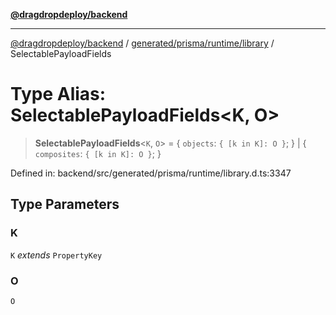 [**@dragdropdeploy/backend**](../../../../../README.md)

***

[@dragdropdeploy/backend](../../../../../README.md) / [generated/prisma/runtime/library](../README.md) / SelectablePayloadFields

# Type Alias: SelectablePayloadFields\<K, O\>

> **SelectablePayloadFields**\<`K`, `O`\> = \{ `objects`: `{ [k in K]: O }`; \} \| \{ `composites`: `{ [k in K]: O }`; \}

Defined in: backend/src/generated/prisma/runtime/library.d.ts:3347

## Type Parameters

### K

`K` *extends* `PropertyKey`

### O

`O`
